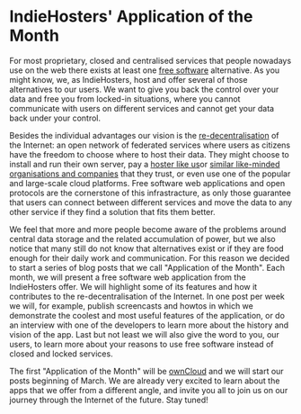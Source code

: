 # IndieHosters' Application of the Month

For most proprietary, closed and centralised services that people nowadays use
on the web there exists at least one
[free software](https://en.wikipedia.org/wiki/The_Free_Software_Definition)
alternative. As you might know, we, as IndieHosters, host and offer several of
those alternatives to our users. We want to give you back the control over your
data and free you from locked-in situations, where you cannot communicate with
users on different services and cannot get your data back under your control.

Besides the individual advantages our vision is the
[re-decentralisation](http://redecentralize.org/) of the Internet: an open
network of federated services where users as citizens have the freedom to choose
where to host their data. They might choose to install and run their own server,
pay a [hoster like us](https://indiehosters.net/page/home)or [similar like-minded organisations and companies](https://github.com/indiehosters/nice-hosting-providers) that
they trust, or even use one of the popular and large-scale cloud platforms. Free
software web applications and open protocols are the cornerstone of this
infrastracture, as only those guarantee that users can connect between different
services and move the data to any other service if they find a solution that
fits them better.

We feel that more and more people become aware of the problems around central data
storage and the related accumulation of power, but we also notice that many
still do not know that alternatives exist or if they are food enough for their
daily work and communication. For this reason we decided to start a series of
blog posts that we call "Application of the Month". Each month, we
will present a free software web application from the IndieHosters offer. We
will highlight some of its features and how it contributes to the
re-decentralisation of the Internet. In one post per week we will, for example,
publish screencasts and howtos in which we demonstrate the coolest and most
useful features of the application, or do an interview with one of the
developers to learn more about the history and vision of the app. Last but not
least we will also give the word to you, our users, to learn more about your
reasons to use free software instead of closed and locked services.

The first "Application of the Month" will be
[ownCloud](https://indiehosters.net/shop/product/owncloud-14) and we will start our posts
beginning of March. We are already very excited to learn about the apps that we
offer from a different angle, and invite you all to join us on our journey
through the Internet of the future. Stay tuned!
